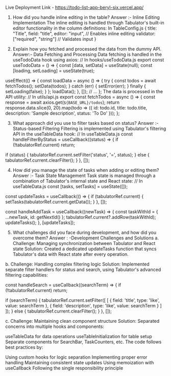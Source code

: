 Live Deployment Link - https://todo-list-app-beryl-six.vercel.app/

1. How did you handle inline editing in the table?
Answer :-   Inline Editing Implementation The inline editing is handled through Tabulator's built-in editor functionality in the column   definitions:
  In TableConfig.js
{
  title: "Title",
  field: "title",
  editor: "input",  // Enables inline editing
  validator: ["required", "string"]  // Validates input
}


2. Explain how you fetched and processed the data from the dummy API.
 Answer:-   Data Fetching and Processing Data fetching is handled in the useTodoData hook using axios:
           // In hooks/useTodoData.js
export const useTodoData = () => {
  const [data, setData] = useState(null);
  const [loading, setLoading] = useState(true);

  useEffect(() => {
    const loadData = async () => {
      try {
        const todos = await fetchTodos();
        setData(todos);
      } catch (err) {
        setError(err);
      } finally {
        setLoading(false);
      }
    };
    loadData();
  }, []);
  // ...
};
The data is processed in the API utility:
// In utils/api.js
export const fetchTodos = async () => {
  const response = await axios.get(`${BASE_URL}/todos`);
  return response.data.slice(0, 20).map(todo => ({
    id: todo.id,
    title: todo.title,
    description: 'Sample description',
    status: 'To Do'
  }));
};


3. What approach did you use to filter tasks based on status?
Answer :- Status-based Filtering Filtering is implemented using Tabulator's filtering API in the useTableData hook:
          // In useTableData.js
const handleFilterByStatus = useCallback((status) => {
  if (!tabulatorRef.current) return;

  if (status) {
    tabulatorRef.current.setFilter('status', '=', status);
  } else {
    tabulatorRef.current.clearFilter();
  }
}, []);

4. How did you manage the state of tasks when adding or editing them?
Answer :- Task State Management Task state is managed through a combination of Tabulator's internal state and React state:
        // In useTableData.js
const [tasks, setTasks] = useState([]);

const updateTasks = useCallback(() => {
  if (tabulatorRef.current) {
    setTasks(tabulatorRef.current.getData());
  }
}, []);

const handleAddTask = useCallback((newTask) => {
  const taskWithId = {
    ...newTask,
    id: getNextId()
  };
  tabulatorRef.current?.addRow(taskWithId);
  updateTasks();
}, [updateTasks]);

5. What challenges did you face during development, and how did you overcome them?
Answer : -Development Challenges and Solutions
a. Challenge: Managing synchronization between Tabulator and React state
Solution: Created a dedicated updateTasks function that syncs Tabulator's data with React state after every operation.

b. Challenge: Handling complex filtering logic
Solution: Implemented separate filter handlers for status and search, using Tabulator's advanced filtering capabilities:

const handleSearch = useCallback((searchTerm) => {
  if (!tabulatorRef.current) return;

  if (searchTerm) {
    tabulatorRef.current.setFilter([
      [
        { field: 'title', type: 'like', value: searchTerm },
        { field: 'description', type: 'like', value: searchTerm }
      ]
    ]);
  } else {
    tabulatorRef.current.clearFilter();
  }
}, []);

c. Challenge: Maintaining clean component structure
Solution: Separated concerns into multiple hooks and components:

useTableData for data operations
useTableInitialization for table setup
Separate components for SearchBar, TaskCounters, etc.
The code follows best practices by:

Using custom hooks for logic separation
Implementing proper error handling
Maintaining consistent state updates
Using memoization with useCallback
Following the single responsibility principle


